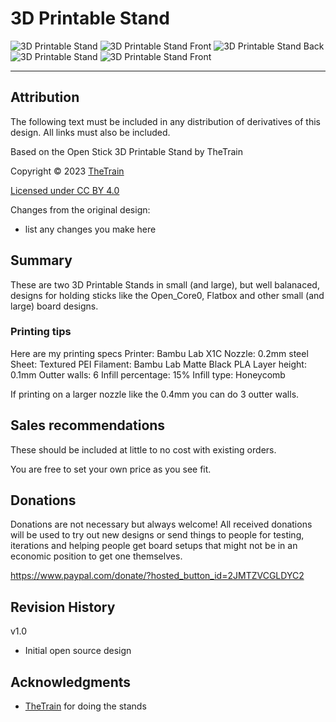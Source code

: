 # 3D Printable Stand
![3D Printable Stand](https://github.com/OpenStickCommunity/Hardware/blob/main/3D%20Prints/3D%20Printable%20Stand/Images/3D%20Printable%20Stand%20-%20Render.png)
![3D Printable Stand Front](https://github.com/OpenStickCommunity/Hardware/blob/main/3D%20Prints/3D%20Printable%20Stand/Images/3D%20Printable%20Stand%20-%20Front.jpg)
![3D Printable Stand Back](https://github.com/OpenStickCommunity/Hardware/blob/main/3D%20Prints/3D%20Printable%20Stand/Images/3D%20Printable%20Stand%20-%20Back.jpg)
![3D Printable Stand](https://github.com/OpenStickCommunity/Hardware/blob/main/3D%20Prints/3D%20Printable%20Stand/Images/3D%20Printable%20Stand%20-%20Render%20-%20Large.png)
![3D Printable Stand Front](https://github.com/OpenStickCommunity/Hardware/blob/main/3D%20Prints/3D%20Printable%20Stand/Images/3D%20Printable%20Stand%20-%20Front%20-%20Large.JPG)

---

## Attribution

The following text must be included in any distribution of derivatives of this design. All links must also be included.

Based on the Open Stick 3D Printable Stand by TheTrain

Copyright © 2023 [TheTrain](https://github.com/TheTrainGoes)

[Licensed under CC BY 4.0](https://creativecommons.org/licenses/by/4.0/)

Changes from the original design:
  - list any changes you make here


## Summary

These are two 3D Printable Stands in small (and large), but well balanaced, designs for holding sticks like the Open_Core0, Flatbox and other small (and large) board designs. 


### Printing tips

Here are my printing specs
Printer: Bambu Lab X1C
Nozzle: 0.2mm steel
Sheet: Textured PEI
Filament: Bambu Lab Matte Black PLA
Layer height: 0.1mm
Outter walls: 6
Infill percentage: 15%
Infill type: Honeycomb

If printing on a larger nozzle like the 0.4mm you can do 3 outter walls.


## Sales recommendations

These should be included at little to no cost with existing orders.

You are free to set your own price as you see fit. 


## Donations

Donations are not necessary but always welcome!  All received donations will be used to try out new designs or send things to people for testing, iterations and helping people get board setups that might not be in an economic position to get one themselves.

https://www.paypal.com/donate/?hosted_button_id=2JMTZVCGLDYC2

## Revision History

v1.0
- Initial open source design

## Acknowledgments

- [TheTrain](https://github.com/TheTrainGoes) for doing the stands
